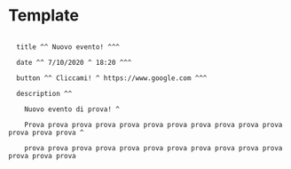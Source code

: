 # Template
<code>
  title ^^ Nuovo evento! ^^^ <br/>
  date ^^ 7/10/2020 ^ 18:20 ^^^ <br/>
  button ^^ Cliccami! ^ https://www.google.com ^^^ <br/>
  description ^^ <br/>
    Nuovo evento di prova! ^ <br/>
    Prova prova prova prova prova prova prova prova prova prova prova prova prova prova ^ <br/>
    prova prova prova prova prova prova prova prova prova prova prova prova prova prova <br/>
</code>
